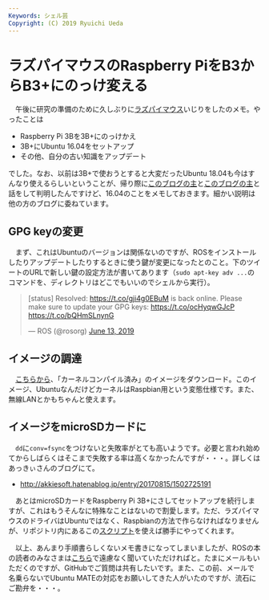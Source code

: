```yaml
---
Keywords: シェル芸
Copyright: (C) 2019 Ryuichi Ueda
---
```


# ラズパイマウスのRaspberry PiをB3からB3+にのっけ変える

　午後に研究の準備のために久しぶりに[ラズパイマウス](https://www.rt-shop.jp/index.php?main_page=product_info&products_id=3419)いじりをしたのメモ。やったことは

* Raspberry Pi 3Bを3B+にのっけかえ
* 3B+にUbuntu 16.04をセットアップ
* その他、自分の古い知識をアップデート

でした。なお、以前は3B+で使おうとすると大変だったUbuntu 18.04も今はすんなり使えるらしいということが、帰り際に[このブログの主](https://memoteki.net/archives/1686)と[このブログの主](https://www.asrobot.me/entry/2018/07/05/045832/)と話をして判明したんですけど、16.04のことをメモしておきます。細かい説明は他の方のブログに委ねています。


## GPG keyの変更

　まず、これはUbuntuのバージョンは関係ないのですが、ROSをインストールしたりアップデートしたりするときに使う鍵が変更になったとのこと。下のツイートのURLで新しい鍵の設定方法が書いてあります（`sudo apt-key adv ...`のコマンドを、ディレクトリはどこでもいいのでシェルから実行）。

<blockquote class="twitter-tweet" data-partner="tweetdeck"><p lang="en" dir="ltr">[status] Resolved: <a href="https://t.co/gji4g0EBuM">https://t.co/gji4g0EBuM</a> is back online. Please make sure to update your GPG keys: <a href="https://t.co/ocHyqwGJcP">https://t.co/ocHyqwGJcP</a> <a href="https://t.co/bQHmSLnynG">https://t.co/bQHmSLnynG</a></p>&mdash; ROS (@rosorg) <a href="https://twitter.com/rosorg/status/1139224563013713920?ref_src=twsrc%5Etfw">June 13, 2019</a></blockquote>
<script async src="https://platform.twitter.com/widgets.js" charset="utf-8"></script>

## イメージの調達

　[こちらから](https://www.asrobot.me/entry/2018/07/11/001603/)、「カーネルコンパイル済み」のイメージをダウンロード。このイメージ、UbuntuなんだけどカーネルはRaspbian用という変態仕様です。また、無線LANとかもちゃんと使えます。

## イメージをmicroSDカードに

　`dd`に`conv=fsync`をつけないと失敗率がとても高いようです。必要と言われ始めてからしばらくはそこまで失敗する率は高くなかったんですが・・・。詳しくはあっきぃさんのブログにて。

* http://akkiesoft.hatenablog.jp/entry/20170815/1502725191


　あとはmicroSDカードをRaspberry Pi 3B+にさしてセットアップを続行しますが、これはもうそんなに特殊なことはないので割愛します。ただ、ラズパイマウスのドライバはUbuntuではなく、Raspbianの方法で作らなければなりませんが、リポジトリ内にあるこの[スクリプト](https://github.com/rt-net/RaspberryPiMouse/blob/master/utils/build_install.bash)を使えば勝手にやってくれます。


　以上、あんまり手順書らしくないメモ書きになってしまいましたが、ROSの本の読者のみなさまは[こちら](https://github.com/ryuichiueda/raspimouse_book_info)で遠慮なく聞いていただければと。たまにメールもいただくのですが、GitHubでご質問は共有したいです。また、この前、メールで名乗らないでUbuntu MATEの対応をお願いしてきた人がいたのですが、流石にご勘弁を・・・。
